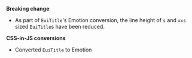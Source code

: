 **Breaking change**

- As part of `EuiTitle`'s Emotion conversion, the line height of `s` and `xxs` sized `EuiTitle`s have been reduced.

**CSS-in-JS conversions**

- Converted `EuiTitle` to Emotion

